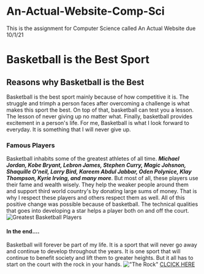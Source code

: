 # An-Actual-Website-Comp-Sci
This is the assignment for Computer Science called An Actual Website due 10/1/21
# Basketball is the Best Sport
## Reasons why Basketball is the Best
Basketball is the best sport mainly because of how competitive it is. The struggle and trimph a person faces after overcoming a challenge is what makes this sport the best. On top of that, basketball can test you a lesson. The lesson of never giving up no matter what. Finally, basketball provides excitement in a person's life. For me, Basketball is what I look forward to everyday. It is something that I will never give up. 
### Famous Players
Basketball inhabits some of the greatest athletes of all time. ***Michael Jordan, Kobe Bryant, Lebron James, Stephen Curry, Magic Johsnon, Shaquille O'neil, Larry Bird, Kareem Abdul Jabbar, Oden Polynice, Klay Thompson, Kyrie Irving, and many more***. But most of all, these players use their fame and wealth wisely. They help the weaker people around them and support third world country's by donating large sums of money. That is why I respect these players and others respect them as well. All of this positive change was possible because of basketball. The technical qualities that goes into developing a star helps a player both on and off the court. 
![Greatest Basketball Players](https://clutchpoints.com/wp-content/uploads/2020/06/Greatest-NBA-Players-Best-NBA-Players-Ranking-NBA-Players-NBA-Goat.-Who-Is-The-Best-Player-Ever-1.jpg)
#### In the end....
Basketball will forever be part of my life. It is a sport that will never go away and continue to develop throughout the years. It is one sport that will continue to benefit society and lift them to greater heights. But it all has to start on the court with the rock in your hands. 
!["The Rock"](https://encrypted-tbn0.gstatic.com/images?q=tbn:ANd9GcT--BEPzRNsWS640MEKRAhJZLYGMBFRkt4SDA&usqp=CAU)
[CLCICK HERE](https://www.nba.com/)
